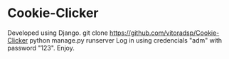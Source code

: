 # Cookie-Clicker
Developed using Django.
git clone https://github.com/vitoradsp/Cookie-Clicker
python manage.py runserver
Log in using credencials "adm" with password "123".
Enjoy.
